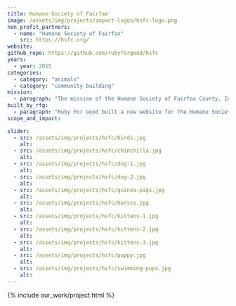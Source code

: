 ```yaml
---
title: Humane Society of Fairfax
image: /assets/img/projects/impact-logos/hsfc-logo.png
non_profit_partners:
  - name: "Humane Society of Fairfax"
    src: https://hsfc.org/
website:
github_repo: https://github.com/rubyforgood/hsfc
years:
  - year: 2015
categories:
  - category: "animals"
  - category: "community building"
mission:
  - paragraph: "The mission of the Humane Society of Fairfax County, Inc. is to promote humane education, to prevent all forms of cruelty to animals, both domestic and wild, by every legitimate means, and to assist the community with all matters pertaining to the welfare of animals."
built_by_rfg:
  - paragraph: "Ruby For Good built a new website for The Humane Society of Fairfax."
scope_and_impact:

slider:
  - src: /assets/img/projects/hsfc/birds.jpg
    alt:
  - src: /assets/img/projects/hsfc/chinchilla.jpg
    alt:
  - src: /assets/img/projects/hsfc/dog-1.jpg
    alt:
  - src: /assets/img/projects/hsfc/dog-2.jpg
    alt:
  - src: /assets/img/projects/hsfc/guinea-pigs.jpg
    alt:
  - src: /assets/img/projects/hsfc/horses.jpg
    alt:
  - src: /assets/img/projects/hsfc/kittens-1.jpg
    alt:
  - src: /assets/img/projects/hsfc/kittens-2.jpg
    alt:
  - src: /assets/img/projects/hsfc/kittens-3.jpg
    alt:
  - src: /assets/img/projects/hsfc/puppy.jpg
    alt:
  - src: /assets/img/projects/hsfc/swimming-pups.jpg
    alt:
---
```


{% include our_work/project.html %}
